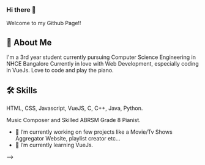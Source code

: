 
### Hi there 👋
Welcome to my Github Page!!

## 🚀 About Me
I'm a 3rd year student currently pursuing Computer Science Engineering in NHCE Bangalore
Currently in love with Web Development, especially coding in VueJs. Love to code and play the piano. 
  
## 🛠 Skills
HTML, CSS, Javascript, VueJS, C, C++, Java, Python.

Music Composer and Skilled ABRSM Grade 8 Pianist.
  
- 🔭 I’m currently working on few projects like a Movie/Tv Shows Aggregator Website, playlist creator etc...
- 🌱 I’m currently learning VueJs.
<!-- - 👯 I’m looking to collaborate on ...
- 🤔 I’m looking for help with ...
- 💬 Ask me about ...
- 📫 How to reach me: ...
- 😄 Pronouns: ... -->
<!-- - ⚡ Fun fact: ... -->
-->
